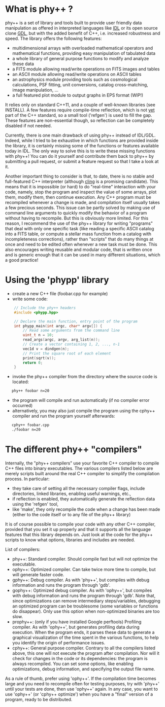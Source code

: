 # What is phy++ ?

phy++ is a set of library and tools built to provide user friendly data manipulation as offered in interpreted languages like [IDL] or its open source clone [GDL], but with the added benefit of C++, i.e. increased robustness and speed. The library offers the following features:

 - multidimensional arrays with overloaded mathematical operators and
   mathematical functions, providing easy manipulation of tabulated data
 - a whole library of general purpose functions to modify and analyze these data
 - a FITS module allowing read/write operations on FITS images and tables
 - an ASCII module allowing read/write operations on ASCII tables
 - an astrophysics module providing tools such as cosmological calculations,
   PSF fitting, unit conversions, catalog cross-matching, image manipulation, ...
 - a full featured plot module to output graphs in EPS format (WIP!)

It relies only on standard C++11, and a couple of well-known libraries (see INSTALL). A few features require compile-time reflection, which is not [yet] part of the C++ standard, so a small tool ('refgen') is used to fill the gap. These features are non-essential though, so reflection can be completely disabled if not needed.

Currently, there is one main drawback of using phy++ instead of IDL/GDL. Indeed, while I tried to be exhaustive in which functions are provided inside the library, it is certainly missing some of the functions or features available today in IDL. The only way to solve this is to write these missing functions with phy++! You can do it yourself and contribute them back to phy++ by submitting a pull request, or submit a feature request so that I take a look at it.

Another important thing to consider is that, to date, there is no stable and full-featured C++ interpreter (although [cling] is a promising candidate). This means that it is impossible (or hard) to do "real-time" interaction with your code, namely, stop the program and inspect the value of some arrays, plot them, modify them, then continue execution. Any C++ program must be recompiled whenever a change is made, and compilation itself usually takes a few precious seconds. This issue can be partly solved by making use of command line arguments to quickly modify the behavior of a program without having to recompile. But this is obviously more limited. For this reason, I recommend the use of the phy++ library for writing "programs" that deal with only one specific task (like reading a specific ASCII catalog into a FITS table, or compute a stellar mass function from a catalog with incompleteness corrections), rather than "scripts" that do many things at once and need to be edited often whenever a new task must be done. This also encourages writing reusable and modular code, that is written once and is generic enough that it can be used in many different situations, which a good practice!

[IDL]: http://www.exelisvis.com/ProductsServices/IDL.aspx
[GDL]: http://gnudatalanguage.sourceforge.net/
[cling]: http://root.cern.ch/drupal/content/cling
[yet]: https://groups.google.com/a/isocpp.org/forum/#!forum/reflection


# Using the 'phypp' library

 - create a new C++ file (foobar.cpp for example)
 - write some code:

```cpp
    // Include the phy++ headers
    #include <phypp.hpp>

    // Declare the main function, entry point of the program
    int phypp_main(int argc, char* argv[]) {
        // Read some arguments from the command line
        uint_t n = 10;
        read_args(argc, argv, arg_list(n));
        // Create a vector containing 1, 2, ..., n-1
        vec1d v = dindgen(n);
        // Print the square root of each element
        print(sqrt(v));
        return 0;
    }
```

 - invoke the phy++ compiler from the directory where the source code is
   located:

```bash
   phy++ foobar n=20
```

 - the program will compile and run automatically (if no compiler error
   occurred)
 - alternatively, you may also just compile the program using the cphy++
   compiler and run the program yourself afterwards:

```bash
   cphy++ foobar.cpp
   ./foobar n=20
```

# The different phy++ "compilers"

Internally, the "phy++ compilers" use your favorite C++ compiler to compile C++ files into binary executables. The various compilers listed below are merely scripts built around the real C++ compiler to simplify the compilation process. In particular:
 - they take care of setting all the necessary compiler flags, include
   directories, linked libraries, enabling useful warnings, etc.,
 - if reflection is enabled, they automatically generate the reflection data using
   the 'refgen' tool,
 - like 'make', they only recompile the code when a change has been made (either
   to the code itself or to any file of the phy++ library)

It is of course possible to compile your code with any other C++ compiler, provided that you set it up properly and that it supports all the language features that this library depends on. Just look at the code for the phy++ scripts to know what options, libraries and includes are needed.

List of compilers:
 - phy++:
    Standard compiler. Should compile fast but will not optimize the executable.
 - ophy++:
    Optimized compiler. Can take twice more time to compile, but will generate faster code.
 - gphy++:
    Debug compiler. As with 'phy++', but compiles with debug information and runs the program through 'gdb'.
 - gophy++:
    Optimized debug compiler. As with 'ophy++', but compiles with debug information and runs the program through 'gdb'. Note that, since optimizations can remove intermediary steps/variables, debugging an optimized program can be troublesome (some variables or functions do disappear). Only use this option when non-optimized binaries are too slow.
 - prophy++: (only if you have installed Google perftools)
    Profiling compiler. As with 'ophy++', but generates profiling data during execution. When the program ends, it parses these data to generate a graphical visualization of the time spent in the various functions, to help you identify the origin of performance issues.
 - cphy++:
    General purpose compiler. Contrary to all the compilers listed above, this one will not execute the program after compilation. Nor will it check for changes in the code or its dependencies: the program is always recompiled. You can set some options, like enabling optimizations, debug information, and specifying the output file name.

As a rule of thumb, prefer using 'ophy++'. If the compilation time becomes large and you need to recompile often for testing purposes, try with 'phy++' until your tests are done, then use 'ophy++' again. In any case, you want to use 'ophy++' (or 'cphy++ optimize') when you have a "final" version of a program, ready to be distributed.
